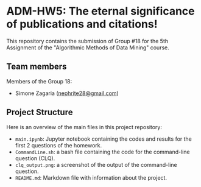 # ADM-HW5: The eternal significance of publications and citations!

This repository contains the submission of Group #18 for the 5th Assignment of the "Algorithmic Methods of Data Mining" course.

## Team members

Members of the Group 18:   
- Simone Zagaria (nephrite28@gmail.com)

## Project Structure

Here is an overview of the main files in this project repository:

- `main.ipynb`: Jupyter notebook containing the codes and results for the first 2 questions of the homework.
- `CommandLine.sh`: a bash file containing the code for the command-line question (CLQ).
- `clq_output.png`: a screenshot of the output of the command-line question.
- `README.md`: Markdown file with information about the project.

